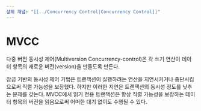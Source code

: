 ```yaml
---
상위 개념: "[[../Concurrency Control|Concurrency Control]]"
---
```

# MVCC 
다중 버전 동시성 제어(Multiversion Concurrency-control)은 각 쓰기 연산이 데이터 항목의 새로운 버전(version)을 만들도록 만든다.

잠금 기반의 동시성 제어 기법은 트랜잭션이 실행하려는 연산을 지연시키거나 중단시킴으로써 직렬 가능성을 보장했다. 하지만 이러한 지연은 트랜잭션의 동시성 정도를 낮추는 문제를 갖는다. MVCC에서 읽기 전용 트랜잭션은 항상 직렬 가능성을 보장하는 데이터 항목의 버전을 읽음으로써 어떠한 대기 없이도 수행될 수 있다.